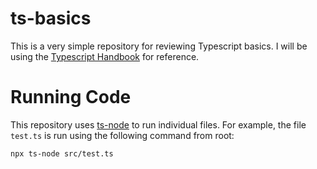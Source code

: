 # ts-basics
This is a very simple repository for reviewing Typescript basics. I will be using the 
[Typescript Handbook](https://www.typescriptlang.org/docs/handbook/2/basic-types.html) for reference.

# Running Code
This repository uses [ts-node](https://www.npmjs.com/package/ts-node) to run individual files. For example, the file `test.ts` is run using the following command from root: 

```
npx ts-node src/test.ts
```